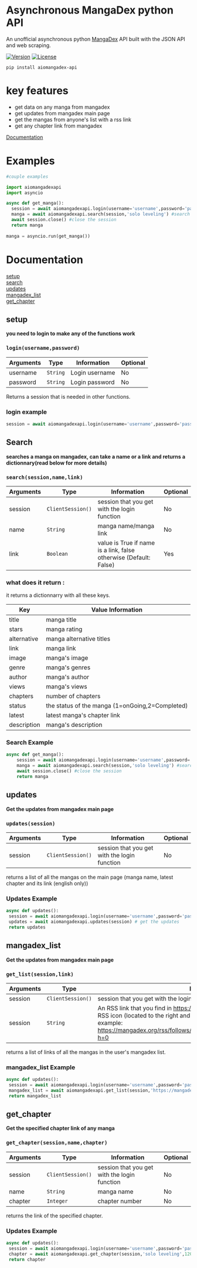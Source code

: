 # Asynchronous MangaDex python API 
An unofficial asynchronous python [MangaDex](https://www.mangadex.org) API built with the JSON API and web scraping.

[![Version](https://img.shields.io/npm/v/mangadex-full-api.svg?style=flat)]()
[![License](https://img.shields.io/github/license/md-y/mangadex-full-api.svg?style=flat)](https://github.com/Mudy7/aiomangadexapi/blob/master/LICENCE.txt)

```pip install aiomangadex-api```

# key features
 - get data on any manga from mangadex
 - get updates from mangadex main page
 - get the mangas from anyone's list with a rss link
 - get any chapter link from mangadex
 
[Documentation](#Documentation)

# Examples

```python
#couple examples

import aiomangadexapi
import asyncio

async def get_manga():
  session = await aiomangadexapi.login(username='username',password='password') # we login into mangadex
  manga = await aiomangadexapi.search(session,'solo leveling') #search for solo leveling (will return the first result of the search on mangadex)
  await session.close() #close the session 
  return manga
 
manga = asyncio.run(get_manga())

```


# Documentation
[setup](#setup) <br>
[search](#Search) <br>
[updates](#updates) <br>
[mangadex_list](#mangadex_list) <br>
[get_chapter](#get_chapter) <br>

## setup
**you need to login to make any of the functions work**
### ```login(username,password)```

|Arguments|Type|Information|Optional
|-|-|-|-
|username|```String```| Login username | No
|password|```String```| Login password | No

Returns a session that is needed in other functions.

### login example 
```python
session = await aiomangadexapi.login(username='username',password='password') # we login into mangadex
```

## Search
**searches a manga on mangadex, can take a name or a link and returns a dictionnary(read below for more details)**

### ```search(session,name,link)```
|Arguments|Type|Information|Optional
|-|-|-|-
|session|```ClientSession()```| session that you get with the login function | No
|name|```String```| manga name/manga link | No
|link|```Boolean```| value is True if name is a link, false otherwise (Default: False)  | Yes

### what does it return : 

it returns a dictionnarry with all these keys.

|Key|Value Information|
|-|-
|title|manga title|
|stars|manga rating|
|alternative|manga alternative titles|
|link|manga link|
|image|manga's image|
|genre|manga's genres|
|author|manga's author|
|views|manga's views|
|chapters|number of chapters|
|status|the status of the manga (1=onGoing,2=Completed)|
|latest|latest manga's chapter link|
|description|manga's description|

                                                                            
### Search Example
```python
async def get_manga():
    session = await aiomangadexapi.login(username='username',password='password') # we login into mangadex
    manga = await aiomangadexapi.search(session,'solo leveling') #search for solo leveling (will return the first result of the search on mangadex)
    await session.close() #close the session 
    return manga
```

## updates
**Get the updates from mangadex main page**

### ```updates(session)```
|Arguments|Type|Information|Optional
|-|-|-|-
|session|```ClientSession()```| session that you get with the login function | No

returns a list of all the mangas on the main page (manga name, latest chapter and its link (english only))

### Updates Example 
```python
async def updates():
 session = await aiomangadexapi.login(username='username',password='password') # we login into mangadex
 updates = await aiomangadexapi.updates(session) # get the updates
 return updates
```

## mangadex_list
**Get the updates from mangadex main page**

### ```get_list(session,link)```
|Arguments|Type|Information|Optional
|-|-|-|-
|session|```ClientSession()```| session that you get with the login function | No
|session|```String```| An RSS link that you find in  https://mangadex.org/follows by right clicking The RSS icon (located to the right and it looks like a sideways wifi icon). Here's an example: https://mangadex.org/rss/follows/TX7VKNS9hcudBenmUrFYM286ayGHvgfP?h=0 | No

returns a list of links of all the mangas in the user's mangadex list.

### mangadex_list Example 
```python
async def updates():
 session = await aiomangadexapi.login(username='username',password='password') # we login into mangadex
 mangadex_list = await aiomangadexapi.get_list(session,'https://mangadex.org/rss/follows/TX7VKNS9hcudBenmUrFYM286ayGHvgfP?h=0') # get the user's mangadex list
 return mangadex_list
```
## get_chapter
**Get the specified chapter link of any manga**

### ```get_chapter(session,name,chapter)```
|Arguments|Type|Information|Optional
|-|-|-|-
|session|```ClientSession()```| session that you get with the login function | No
|name|```String```| manga name | No
|chapter|```Integer```| chapter number | No

returns the link of the specified chapter.

### Updates Example 
```python
async def updates():
 session = await aiomangadexapi.login(username='username',password='password') # we login into mangadex
 chapter = await aiomangadexapi.get_chapter(session,'solo leveling',120) # get the chapter link
 return chapter
```







